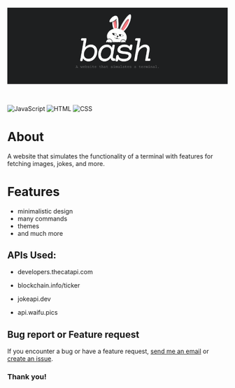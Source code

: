 [![](./img/banner.png)](https://bash.coelhomarcus.com/)

</br>

![JavaScript](https://img.shields.io/badge/JavaScript-F7DF1E?style=for-the-badge&logo=javascript&logoColor=black)
![HTML](https://img.shields.io/badge/HTML-E34F26?style=for-the-badge&logo=html5&logoColor=white)
![CSS](https://img.shields.io/badge/CSS-1572B6?style=for-the-badge&logo=css3&logoColor=white)

# About
A website that simulates the functionality of a terminal with features for fetching images, jokes, and more.

# Features
- minimalistic design
- many commands
- themes
- and much more

## APIs Used:
- developers.thecatapi.com

- blockchain.info/ticker

- jokeapi.dev

- api.waifu.pics

## Bug report or Feature request
If you encounter a bug or have a feature request, [send me an email](mailto:marcusrangelcoelho@gmail.com) or [create an issue](https://github.com/coelhomarcus/marcusbash/issues).

### Thank you!
